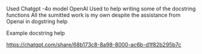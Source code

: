 Used Chatgpt -4o model
OpenAI
Used to help writing some of the docstring functions
All the sumitted work is my own despite the assistance from Openai in dogstring help

Example docstring help

https://chatgpt.com/share/68b173c8-8a98-8000-ac6b-d1f82b295b7c
